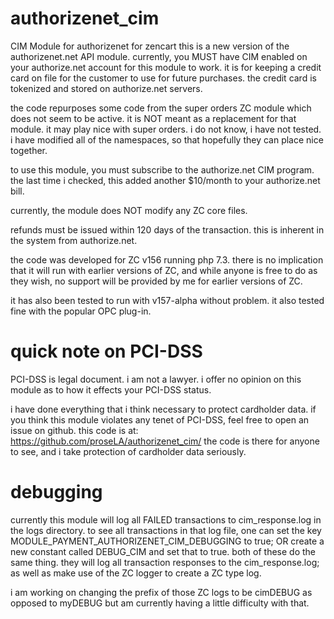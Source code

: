 # authorizenet_cim
CIM Module for authorizenet for zencart
this is a new version of the authorizenet.net API module.  currently, you MUST have CIM enabled on your authorize.net account for this module to work.  it is for keeping a credit card on file for the customer to use for future purchases.  the credit card is tokenized and stored on authorize.net servers.

the code repurposes some code from the super orders ZC module which does not seem to be active.  it is NOT meant as a replacement for that module.  it may play nice with super orders.  i do not know, i have not tested.  i have modified all of the namespaces, so that hopefully they can place nice together.

to use this module, you must subscribe to the authorize.net CIM program.  the last time i checked, this added another $10/month to your authorize.net bill.

currently, the module does NOT modify any ZC core files.

refunds must be issued within 120 days of the transaction.  this is inherent in the system from authorize.net.

the code was developed for ZC v156 running php 7.3.  there is no implication that it will run with earlier versions of ZC, and while anyone is free to do as they wish, no support will be provided by me for earlier versions of ZC.

it has also been tested to run with v157-alpha without problem.  it also tested fine with the popular OPC plug-in.

# quick note on PCI-DSS
PCI-DSS is legal document.  i am not a lawyer.  i offer no opinion on this module as to how it effects your PCI-DSS status.  

i have done everything that i think necessary to protect cardholder data.  if you think this module violates any tenet of PCI-DSS, feel free to open an issue on github.  this code is at:  https://github.com/proseLA/authorizenet_cim/  the code is there for anyone to see, and i take protection of cardholder data seriously.

# debugging
currently this module will log all FAILED transactions to cim_response.log in the logs directory.  to see all transactions in that log file, one can set the key MODULE_PAYMENT_AUTHORIZENET_CIM_DEBUGGING to true; OR create a new constant called DEBUG_CIM and set that to true.  both of these do the same thing.  they will log all transaction responses to the cim_response.log; as well as make use of the ZC logger to create a ZC type log.

i am working on changing the prefix of those ZC logs to be cimDEBUG as opposed to myDEBUG but am currently having a little difficulty with that.
